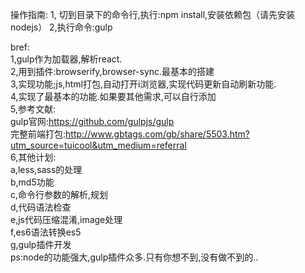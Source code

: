 操作指南:
1, 切到目录下的命令行,执行:npm install,安装依赖包（请先安装nodejs）
2,执行命令:gulp


bref:<br/>
1,gulp作为加载器,解析react.<br/>
2,用到插件:browserify,browser-sync.最基本的搭建<br/>
3,实现功能;js,html打包,自动打开i浏览器,实现代码更新自动刷新功能.<br/>
4,实现了最基本的功能.如果要其他需求,可以自行添加<br/>
5,参考文献:<br/>
gulp官网:https://github.com/gulpjs/gulp<br/>
完整前端打包:http://www.gbtags.com/gb/share/5503.htm?utm_source=tuicool&utm_medium=referral<br/>
6,其他计划:<br/>
a,less,sass的处理<br/>
b,md5功能<br/>
c,命令行参数的解析,规划<br/>
d,代码语法检查<br/>
e,js代码压缩混淆,image处理<br/>
f,es6语法转换es5<br/>
g,gulp插件开发<br/>
ps:node的功能强大,gulp插件众多.只有你想不到,没有做不到的..<br/>


